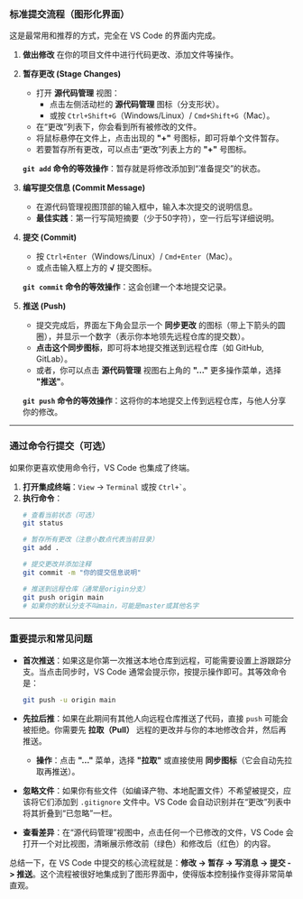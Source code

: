 ### 标准提交流程（图形化界面）

这是最常用和推荐的方式，完全在 VS Code 的界面内完成。

1.  **做出修改**
    在你的项目文件中进行代码更改、添加文件等操作。

2.  **暂存更改 (Stage Changes)**
    *   打开 **源代码管理** 视图：
        *   点击左侧活动栏的 **源代码管理** 图标（分支形状）。
        *   或按 `Ctrl+Shift+G`（Windows/Linux）/ `Cmd+Shift+G`（Mac）。
    *   在“更改”列表下，你会看到所有被修改的文件。
    *   将鼠标悬停在文件上，点击出现的 **"+"** 号图标，即可将单个文件暂存。
    *   若要暂存所有更改，可以点击“更改”列表上方的 **"+"** 号图标。

    **`git add` 命令的等效操作**：暂存就是将修改添加到“准备提交”的状态。

3.  **编写提交信息 (Commit Message)**
    *   在源代码管理视图顶部的输入框中，输入本次提交的说明信息。
    *   **最佳实践**：第一行写简短摘要（少于50字符），空一行后写详细说明。

4.  **提交 (Commit)**
    *   按 `Ctrl+Enter`（Windows/Linux）/ `Cmd+Enter`（Mac）。
    *   或点击输入框上方的 **√** 提交图标。

    **`git commit` 命令的等效操作**：这会创建一个本地提交记录。

5.  **推送 (Push)**
    *   提交完成后，界面左下角会显示一个 **同步更改** 的图标（带上下箭头的圆圈），并显示一个数字（表示你本地领先远程仓库的提交数）。
    *   **点击这个同步图标**，即可将本地提交推送到远程仓库（如 GitHub, GitLab）。
    *   或者，你可以点击 **源代码管理** 视图右上角的 **"..."** 更多操作菜单，选择 **"推送"**。

    **`git push` 命令的等效操作**：这将你的本地提交上传到远程仓库，与他人分享你的修改。

---

### 通过命令行提交（可选）

如果你更喜欢使用命令行，VS Code 也集成了终端。

1.  **打开集成终端**：`View` -> `Terminal` 或按 `` Ctrl+` ``。
2.  **执行命令**：
    ```bash
    # 查看当前状态（可选）
    git status

    # 暂存所有更改（注意小数点代表当前目录）
    git add .

    # 提交更改并添加注释
    git commit -m "你的提交信息说明"

    # 推送到远程仓库（通常是origin分支）
    git push origin main
    # 如果你的默认分支不叫main，可能是master或其他名字
    ```

---

### 重要提示和常见问题

*   **首次推送**：如果这是你第一次推送本地仓库到远程，可能需要设置上游跟踪分支。当点击同步时，VS Code 通常会提示你，按提示操作即可。其等效命令是：
    ```bash
    git push -u origin main
    ```

*   **先拉后推**：如果在此期间有其他人向远程仓库推送了代码，直接 `push` 可能会被拒绝。你需要先 **拉取（Pull）** 远程的更改并与你的本地修改合并，然后再推送。
    *   **操作**：点击 **"..."** 菜单，选择 **"拉取"** 或直接使用 **同步图标**（它会自动先拉取再推送）。

*   **忽略文件**：如果你有些文件（如编译产物、本地配置文件）不希望被提交，应该将它们添加到 `.gitignore` 文件中。VS Code 会自动识别并在“更改”列表中将其折叠到“已忽略”一栏。

*   **查看差异**：在“源代码管理”视图中，点击任何一个已修改的文件，VS Code 会打开一个对比视图，清晰展示修改前（绿色）和修改后（红色）的内容。

总结一下，在 VS Code 中提交的核心流程就是：**修改 -> 暂存 -> 写消息 -> 提交 -> 推送**。这个流程被很好地集成到了图形界面中，使得版本控制操作变得非常简单直观。